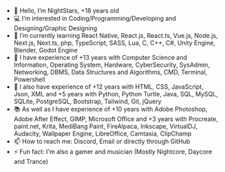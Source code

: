 - 👋 Hello, I’m NightStars, +18 years old
- 💻 I’m interested in Coding/Programming/Developing and Designing/Graphic Designing
- 🌱 I’m currently learning React Native, React.js, React.ts, Vue.js, Node.js, Next.js, Next.ts, php, TypeScript, SASS, Lua, C, C++, C#, Unity Engine, Blender, Godot Engine
- 📓 I have experience of +13 years with Computer Science and Information, Operating System, Hardware, CyberSecurity, SysAdmin, Networking, DBMS, Data Structures and Algorithms, CMD, Terminal, Powershell
- 📔 I also have experience of +12 years with HTML, CSS, JavaScript, Json, XML and +5 years with Python, Python Turtle, Java, SQL, MySQL, SQLite, PostgreSQL, Bootstrap, Tailwind, Git, jQuery
- 📚 As well as I have experience of +10 years with Adobe Photoshop, Adobe After Effect, GIMP, Microsoft Office and +3 years with Procreate, paint.net, Krita, MediBang Paint, FireAlpaca, Inkscape, VirtualDJ, Audacity, Wallpaper Engine, LibreOffice, Camtasia, ClipChamp
- 📫 How to reach me: Discord, Email or directly through GitHub
- ⚡ Fun fact: I'm also a gamer and musician (Mostly Nightcore, Daycore and Trance)
